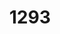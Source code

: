 ---
title: "1293"
description: "Be interviewed in an informal one-to-one, face-to-face interview"
level: "1"
categories:
  - PLS1
assessment: "Internal"
credits: "2"
pdf: "http://c1940652.r52.cf0.rackcdn.com/55e4dc66ff2a7c0777000ef1/1293.pdf"
---